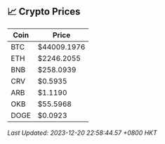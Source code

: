 ## 📈 Crypto Prices

| Coin | Price |
| ---- | ----- |
| BTC | $44009.1976 |
| ETH | $2246.2055 |
| BNB | $258.0939 |
| CRV | $0.5935 |
| ARB | $1.1190 |
| OKB | $55.5968 |
| DOGE | $0.0923 |

_Last Updated: 2023-12-20 22:58:44.57 +0800 HKT_